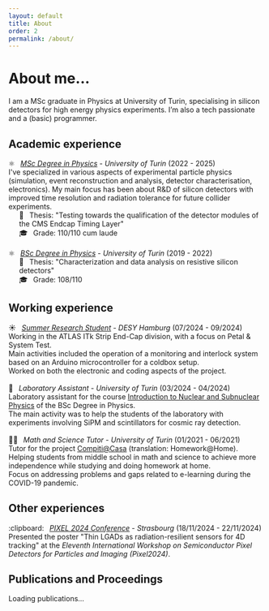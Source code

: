 ```yaml
---
layout: default
title: About
order: 2
permalink: /about/
---
```


# About me...
I am a MSc graduate in Physics at University of Turin, specialising in silicon detectors for high energy physics experiments. I’m also a tech passionate and a (basic) programmer.

## Academic experience
<ul style="list-style: none; padding-left: 0;">
  <li><span style="margin-right: 0.5em;">⚛️</span> <a href="https://www.fisicamagistrale.unito.it/do/home.pl"><em>MSc Degree in Physics</em></a> - <em>University of Turin</em> (2022 - 2025)<br>
    I've specialized in various aspects of experimental particle physics (simulation, event reconstruction and analysis, detector characterisation, electronics). My 
    main focus has been about R&D of silicon detectors with improved time resolution and radiation tolerance for future collider experiments.
    <ul style="list-style: none; padding-left: 1.5em;">
      <li><span style="margin-right: 0.5em;">📜</span> Thesis: "Testing towards the qualification of the detector modules of the CMS Endcap Timing Layer"</li>
      <li><span style="margin-right: 0.5em;">🎓</span> Grade: 110/110 cum laude</li>
    </ul>
  </li>
  <br>
  <li><span style="margin-right: 0.5em;">⚛️</span> <a href="https://fisica.campusnet.unito.it/do/home.pl"><em>BSc Degree in Physics</em></a> - <em>University of Turin</em> (2019 - 2022)
    <ul style="list-style: none; padding-left: 1.5em;">
      <li><span style="margin-right: 0.5em;">📜</span> Thesis: "Characterization and data analysis on resistive silicon detectors"</li>
      <li><span style="margin-right: 0.5em;">🎓</span> Grade: 108/110</li>
    </ul>
  </li>
</ul>

## Working experience 
<ul style="list-style: none; padding-left: 0;">
  <li><span style="margin-right: 0.5em;">☀️</span> <a href="https://www.desy.de/f/students/summer_home_2024_final.html"><em>Summer Research Student</em></a> - <em>DESY Hamburg</em> (07/2024 - 09/2024)<br>
    Working in the ATLAS ITk Strip End-Cap division, with a focus on Petal & System Test.<br>
    Main activities included the operation of a monitoring and interlock system based on an Arduino microcontroller for a coldbox setup.<br>
    Worked on both the electronic and coding aspects of the project.
  </li>
  <br>
  <li><span style="margin-right: 0.5em;">🔭</span> <em>Laboratory Assistant</em> - <em>University of Turin</em> (03/2024 - 04/2024)<br>
    Laboratory assistant for the course <a href="https://fisica.campusnet.unito.it/do/corsi.pl/Show?_id=e34b">Introduction to Nuclear and Subnuclear Physics</a> of the BSc Degree in Physics.<br>
    The main activity was to help the students of the laboratory with experiments involving SiPM and scintillators for cosmic ray detection.
  </li>
  <br>
  <li><span style="margin-right: 0.5em;">👩‍🏫</span> <em>Math and Science Tutor</em> - <em>University of Turin</em> (01/2021 - 06/2021)<br>
    Tutor for the project <a href="https://compitiacasa.i-learn.unito.it/">Compiti@Casa</a> (translation: Homework@Home).<br>
    Helping students from middle school in math and science to achieve more independence while studying and doing homework at home.<br>
    Focus on addressing problems and gaps related to e-learning during the COVID-19 pandemic.
  </li>
</ul>

## Other experiences
<ul style="list-style: none; padding-left: 0;">
  <li><span style="margin-right: 0.5em;">:clipboard:</span> <a href="https://www.desy.de/f/students/summer_home_2024_final.html"><em>PIXEL 2024 Conference</em></a> - <em>Strasbourg</em> (18/11/2024 - 22/11/2024)<br>
    Presented the poster "Thin LGADs as radiation-resilient sensors for 4D tracking" at the <em>Eleventh International Workshop on Semiconductor Pixel Detectors for Particles and Imaging (Pixel2024)</em>.
  </li>
</ul>

## Publications and Proceedings
<div id="orcid-publications">Loading publications...</div>

<script>
const orcidId = "0009-0005-8595-1570"; // Replace with your ORCID iD
const container = document.getElementById("orcid-publications");

const abbreviations = {
  "Physical Review Letters": "Phys. Rev. Lett.",
  "Nature Communications": "Nat. Commun.",
  "Journal of Instrumentation": "J. Instrum."
  "Nuclear Instruments and Methods in Physics Research Section A: Accelerators, Spectrometers, Detectors and Associated Equipment": "Nucl. Instrum. Methods Phys. Res., Sect. A"
  // add more here
};

function formatAuthors(contributors) {
  if (!contributors || contributors.length === 0) return "";
  const names = contributors.map(c => c?.credit_name?.value || "").filter(Boolean);
  if (names.length > 3) return names.slice(0, 3).join(", ") + " <em>et al.</em>";
  return names.join(", ");
}

function extractDOI(externalIds) {
  if (!externalIds || !externalIds["external-id"]) return null;
  const doiEntry = externalIds["external-id"].find(eid =>
    eid["external-id-type"]?.toLowerCase() === "doi"
  );
  if (!doiEntry) return null;
  return "https://doi.org/" + doiEntry["external-id-value"];
}

fetch(`https://pub.orcid.org/v3.0/${orcidId}/works`, {
  headers: { "Accept": "application/json" }
})
.then(res => res.json())
.then(data => {
  const works = data.group || [];
  if (works.length === 0) {
    container.innerHTML = "No publications found.";
    return;
  }

  return Promise.all(works.map(group => {
    const summary = group["work-summary"]?.[0];
    const putCode = summary?.put_code;
    return fetch(`https://pub.orcid.org/v3.0/${orcidId}/work/${putCode}`, {
      headers: { "Accept": "application/json" }
    }).then(res => res.json());
  }));
})
.then(details => {
  if (!details) return;

  container.innerHTML = "<ul>" + details.map(entry => {
    const title = entry?.title?.title?.value || "Untitled";
    const authors = formatAuthors(entry?.contributors?.contributor);
    const rawjournal = entry?.["journal-title"]?.value || "";
    const journal = abbreviations[rawjournal] || rawjournal
    const year = entry?.["publication-date"]?.year?.value || "";
    const doi = extractDOI(entry?.["external-ids"]);
    const url = doi || entry?.url?.value;

    return `<li>
      <strong>${title}</strong><br>
      ${authors}<br>
      <em>${journal}</em>, ${year}<br>
      ${url ? `<a href="${url}">${doi ? "DOI" : "Link"}</a>` : ""}
    </li>`;
  }).join("") + "</ul>";
})
.catch(err => {
  console.error("Error fetching publications:", err);
  container.innerHTML = "Error loading publications.";
});
</script>
